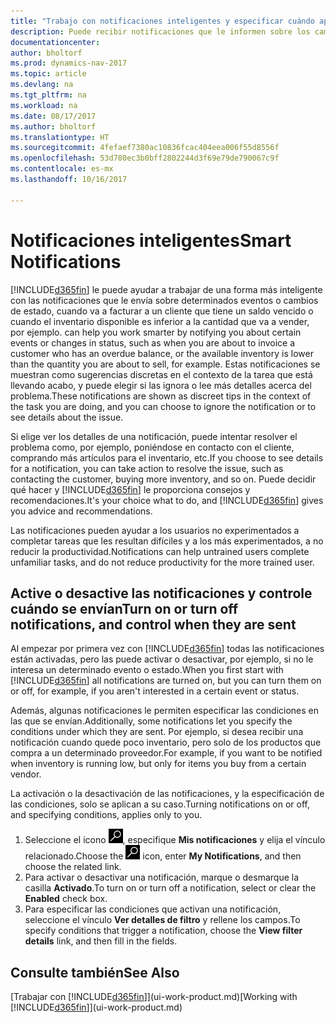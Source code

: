 ```yaml
---
title: "Trabajo con notificaciones inteligentes y especificar cuándo aparecen"
description: Puede recibir notificaciones que le informen sobre los cambios de estado o los eventos, por ejemplo, un saldo pendiente o inventario bajo.
documentationcenter: 
author: bholtorf
ms.prod: dynamics-nav-2017
ms.topic: article
ms.devlang: na
ms.tgt_pltfrm: na
ms.workload: na
ms.date: 08/17/2017
ms.author: bholtorf
ms.translationtype: HT
ms.sourcegitcommit: 4fefaef7380ac10836fcac404eea006f55d8556f
ms.openlocfilehash: 53d780ec3b0bff2802244d3f69e79de790067c9f
ms.contentlocale: es-mx
ms.lasthandoff: 10/16/2017

---
```

# <a name="smart-notifications"></a><span data-ttu-id="c6361-103">Notificaciones inteligentes</span><span class="sxs-lookup"><span data-stu-id="c6361-103">Smart Notifications</span></span>
[!INCLUDE[d365fin](includes/d365fin_md.md)]<span data-ttu-id="c6361-104"> le puede ayudar a trabajar de una forma más inteligente con las notificaciones que le envía sobre determinados eventos o cambios de estado, cuando va a facturar a un cliente que tiene un saldo vencido o cuando el inventario disponible es inferior a la cantidad que va a vender, por ejemplo.</span><span class="sxs-lookup"><span data-stu-id="c6361-104"> can help you work smarter by notifying you about certain events or changes in status, such as when you are about to invoice a customer who has an overdue balance, or the available inventory is lower than the quantity you are about to sell, for example.</span></span> <span data-ttu-id="c6361-105">Estas notificaciones se muestran como sugerencias discretas en el contexto de la tarea que está llevando acabo, y puede elegir si las ignora o lee más detalles acerca del problema.</span><span class="sxs-lookup"><span data-stu-id="c6361-105">These notifications are shown as discreet tips in the context of the task you are doing, and you can choose to ignore the notification or to see details about the issue.</span></span>  

<span data-ttu-id="c6361-106">Si elige ver los detalles de una notificación, puede intentar resolver el problema como, por ejemplo, poniéndose en contacto con el cliente, comprando más artículos para el inventario, etc.</span><span class="sxs-lookup"><span data-stu-id="c6361-106">If you choose to see details for a notification, you can take action to resolve the issue, such as contacting the customer, buying more inventory, and so on.</span></span> <span data-ttu-id="c6361-107">Puede decidir qué hacer y [!INCLUDE[d365fin](includes/d365fin_md.md)] le proporciona consejos y recomendaciones.</span><span class="sxs-lookup"><span data-stu-id="c6361-107">It's your choice what to do, and [!INCLUDE[d365fin](includes/d365fin_md.md)] gives you advice and recommendations.</span></span>  

<span data-ttu-id="c6361-108">Las notificaciones pueden ayudar a los usuarios no experimentados a completar tareas que les resultan difíciles y a los más experimentados, a no reducir la productividad.</span><span class="sxs-lookup"><span data-stu-id="c6361-108">Notifications can help untrained users complete unfamiliar tasks, and do not reduce productivity for the more trained user.</span></span>  

## <a name="turn-on-or-turn-off-notifications-and-control-when-they-are-sent"></a><span data-ttu-id="c6361-109">Active o desactive las notificaciones y controle cuándo se envían</span><span class="sxs-lookup"><span data-stu-id="c6361-109">Turn on or turn off notifications, and control when they are sent</span></span>
<span data-ttu-id="c6361-110">Al empezar por primera vez con [!INCLUDE[d365fin](includes/d365fin_md.md)] todas las notificaciones están activadas, pero las puede activar o desactivar, por ejemplo, si no le interesa un determinado evento o estado.</span><span class="sxs-lookup"><span data-stu-id="c6361-110">When you first start with [!INCLUDE[d365fin](includes/d365fin_md.md)] all notifications are turned on, but you can turn them on or off, for example, if you aren't interested in a certain event or status.</span></span>  
  
<span data-ttu-id="c6361-111">Además, algunas notificaciones le permiten especificar las condiciones en las que se envían.</span><span class="sxs-lookup"><span data-stu-id="c6361-111">Additionally, some notifications let you specify the conditions under which they are sent.</span></span> <span data-ttu-id="c6361-112">Por ejemplo, si desea recibir una notificación cuando quede poco inventario, pero solo de los productos que compra a un determinado proveedor.</span><span class="sxs-lookup"><span data-stu-id="c6361-112">For example, if you want to be notified when inventory is running low, but only for items you buy from a certain vendor.</span></span>  
  
<span data-ttu-id="c6361-113">La activación o la desactivación de las notificaciones, y la especificación de las condiciones, solo se aplican a su caso.</span><span class="sxs-lookup"><span data-stu-id="c6361-113">Turning notifications on or off, and specifying conditions, applies only to you.</span></span>  

1. <span data-ttu-id="c6361-114">Seleccione el icono ![Buscar página o informe](media/ui-search/search_small.png "icono Buscar página o informe"), especifique **Mis notificaciones** y elija el vínculo relacionado.</span><span class="sxs-lookup"><span data-stu-id="c6361-114">Choose the ![Search for Page or Report](media/ui-search/search_small.png "Search for Page or Report icon") icon, enter **My Notifications**, and then choose the related link.</span></span>
2. <span data-ttu-id="c6361-115">Para activar o desactivar una notificación, marque o desmarque la casilla **Activado**.</span><span class="sxs-lookup"><span data-stu-id="c6361-115">To turn on or turn off a notification, select or clear the **Enabled** check box.</span></span>
3. <span data-ttu-id="c6361-116">Para especificar las condiciones que activan una notificación, seleccione el vínculo **Ver detalles de filtro** y rellene los campos.</span><span class="sxs-lookup"><span data-stu-id="c6361-116">To specify conditions that trigger a notification, choose the **View filter details** link, and then fill in the fields.</span></span>  

## <a name="see-also"></a><span data-ttu-id="c6361-117">Consulte también</span><span class="sxs-lookup"><span data-stu-id="c6361-117">See Also</span></span>
<span data-ttu-id="c6361-118">[Trabajar con [!INCLUDE[d365fin](includes/d365fin_md.md)]](ui-work-product.md)</span><span class="sxs-lookup"><span data-stu-id="c6361-118">[Working with [!INCLUDE[d365fin](includes/d365fin_md.md)]](ui-work-product.md)</span></span>

